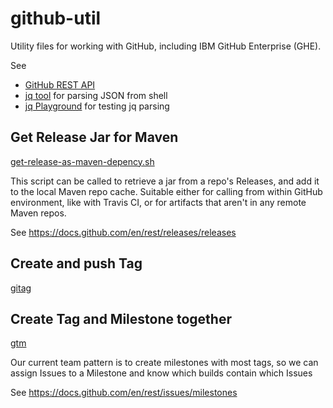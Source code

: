 # github-util
Utility files for working with GitHub, including IBM GitHub Enterprise (GHE).

See 
* [GitHub REST API](https://docs.github.com/en/rest)
* [jq tool](https://jqlang.github.io/jq/manual/) for parsing JSON from shell
* [jq Playground](https://jqplay.org/) for testing jq parsing

## Get Release Jar for Maven
[get-release-as-maven-depency.sh](get-release-as-maven-dependency.sh)

This script can be called to retrieve a jar from a repo's Releases, and add it to the local Maven repo cache. Suitable either for calling from within GitHub environment, like with Travis CI, or for artifacts that aren't in any remote Maven repos.

See https://docs.github.com/en/rest/releases/releases

## Create and push Tag

[gitag](gitag)

## Create Tag and Milestone together

[gtm](gtm)

Our current team pattern is to create milestones with most tags, so we can assign Issues to a Milestone and know which builds contain which Issues

See https://docs.github.com/en/rest/issues/milestones
